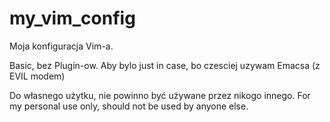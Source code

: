 # my_vim_config

Moja konfiguracja Vim-a.

Basic, bez Plugin-ow.
Aby bylo just in case, bo czesciej uzywam Emacsa (z EVIL modem)

Do własnego użytku, nie powinno być używane przez nikogo innego.
For my personal use only, should not be used by anyone else.
